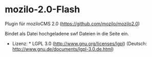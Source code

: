 mozilo-2.0-Flash
======================
Plugin für moziloCMS 2.0 (https://github.com/mozilo/mozilo2.0)

Bindet als Datei hochgeladene swf Dateien in die Seite ein.

* Lizenz: 
      * LGPL 3.0 (http://www.gnu.org/licenses/lgpl) (Deutsch: http://www.gnu.de/documents/lgpl-3.0.de.html)
